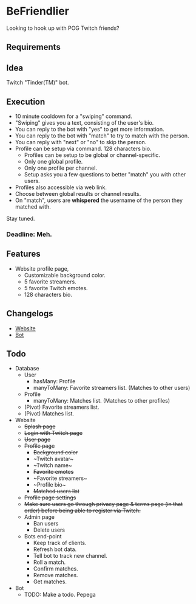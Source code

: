 # BeFriendlier
Looking to hook up with POG Twitch friends?

## Requirements

## Idea
Twitch "Tinder(TM)" bot.

## Execution
  * 10 minute cooldown for a "swiping" command.
  * "Swiping" gives you a text, consisting of the user's bio.
  * You can reply to the bot with "yes" to get more information.
  * You can reply to the bot with "match" to try to match with the person.
  * You can reply with "next" or "no" to skip the person.
  * Profile can be setup via command. 128 characters bio.
    * Profiles can be setup to be global or channel-specific.
    * Only one global profile.
    * Only one profile per channel.
    * Setup asks you a few questions to better "match" you with other users.
  * Profiles also accessible via web link.
  * Choose between global results or channel results.
  * On "match", users are **whispered** the username of the person they matched with.

Stay tuned.

### Deadline: Meh.

## Features
  * Website profile page,
    * Customizable background color.
    * 5 favorite streamers.
    * 5 favorite Twitch emotes.
    * 128 characters bio.

## Changelogs
  * [Website](web/CHANGELOG.md)
  * [Bot](bot/CHANGELOG.md)

## Todo
  * Database
    * User
      * hasMany: Profile
      * manyToMany: Favorite streamers list. (Matches to other users)
    * Profile
      * manyToMany: Matches list. (Matches to other profiles)
    * (Pivot) Favorite streamers list.
    * (Pivot) Matches list.
  * Website
    * ~~Splash page~~
    * ~~Login with Twitch page~~
    * ~~User page~~
    * ~~Profile page~~
      * ~~Background color~~
      * ~Twitch avatar~
      * ~Twitch name~
      * ~~Favorite emotes~~
      * ~Favorite streamers~
      * ~Profile bio~
      * ~~Matched users list~~
    * ~~Profile page settings~~
    * ~~Make sure users go through privacy page & terms page (in that order) before being able to register via Twitch.~~
    * Admin page
      * Ban users
      * Delete users
    * Bots end-point
      * Keep track of clients.
      * Refresh bot data.
      * Tell bot to track new channel.
      * Roll a match.
      * Confirm matches.
      * Remove matches.
      * Get matches.
  * Bot
    * TODO: Make a todo. Pepega
